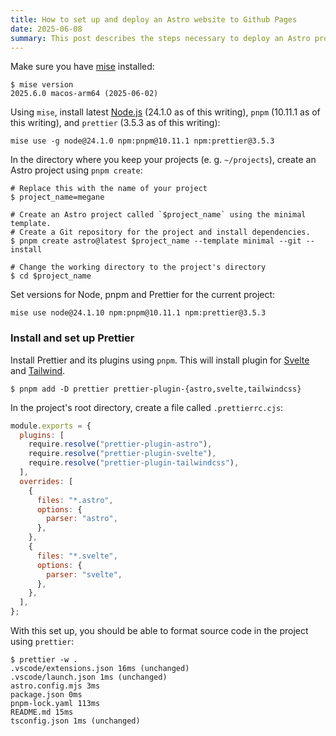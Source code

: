 ```yaml
---
title: How to set up and deploy an Astro website to Github Pages
date: 2025-06-08
summary: This post describes the steps necessary to deploy an Astro project to Github Pages.
---
```


Make sure you have [mise](https://mise.jdx.dev/) installed:

```shell
$ mise version
2025.6.0 macos-arm64 (2025-06-02)
```

Using `mise`, install latest [Node.js](https://nodejs.org/en) (24.1.0 as of this writing), `pnpm` (10.11.1 as of this writing), and `prettier` (3.5.3 as of this writing):

```shell
mise use -g node@24.1.0 npm:pnpm@10.11.1 npm:prettier@3.5.3
```

In the directory where you keep your projects (e. g. `~/projects`), create an Astro project using `pnpm create`:

```shell
# Replace this with the name of your project
$ project_name=megane

# Create an Astro project called `$project_name` using the minimal template.
# Create a Git repository for the project and install dependencies.
$ pnpm create astro@latest $project_name --template minimal --git --install  

# Change the working directory to the project's directory
$ cd $project_name
```

Set versions for Node, pnpm and Prettier for the current project:

```shell
mise use node@24.1.10 npm:pnpm@10.11.1 npm:prettier@3.5.3
```

### Install and set up Prettier

Install Prettier and its plugins using `pnpm`. This will install plugin for [Svelte](https://svelte.dev/) and [Tailwind](https://tailwindcss.com/).

```shell
$ pnpm add -D prettier prettier-plugin-{astro,svelte,tailwindcss}
```

In the project's root directory, create a file called `.prettierrc.cjs`:

```javascript
module.exports = {
  plugins: [
    require.resolve("prettier-plugin-astro"),
    require.resolve("prettier-plugin-svelte"),
    require.resolve("prettier-plugin-tailwindcss"),
  ],
  overrides: [
    {
      files: "*.astro",
      options: {
        parser: "astro",
      },
    },
    {
      files: "*.svelte",
      options: {
        parser: "svelte",
      },
    },
  ],
};
```

With this set up, you should be able to format source code in the project using `prettier`:

```shell
$ prettier -w .
.vscode/extensions.json 16ms (unchanged)
.vscode/launch.json 1ms (unchanged)
astro.config.mjs 3ms
package.json 0ms
pnpm-lock.yaml 113ms
README.md 15ms
tsconfig.json 1ms (unchanged)
```

